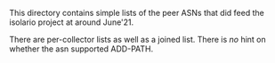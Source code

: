 This directory contains simple lists of the peer ASNs
that did feed the isolario project at around June'21.

There are per-collector lists as well as a joined list.
There is *no* hint on whether the asn supported ADD-PATH.
